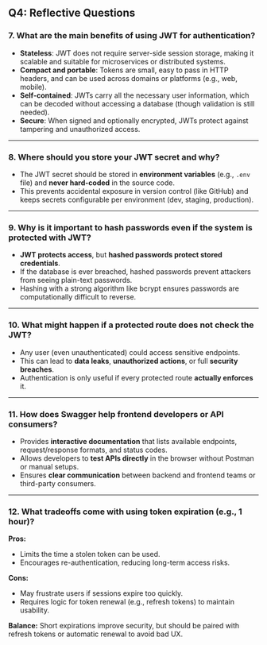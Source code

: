 ## Q4: Reflective Questions

### 7. What are the main benefits of using JWT for authentication?

- **Stateless**: JWT does not require server-side session storage, making it scalable and suitable for microservices or distributed systems.
- **Compact and portable**: Tokens are small, easy to pass in HTTP headers, and can be used across domains or platforms (e.g., web, mobile).
- **Self-contained**: JWTs carry all the necessary user information, which can be decoded without accessing a database (though validation is still needed).
- **Secure**: When signed and optionally encrypted, JWTs protect against tampering and unauthorized access.

---

### 8. Where should you store your JWT secret and why?

- The JWT secret should be stored in **environment variables** (e.g., `.env` file) and **never hard-coded** in the source code.
- This prevents accidental exposure in version control (like GitHub) and keeps secrets configurable per environment (dev, staging, production).

---

### 9. Why is it important to hash passwords even if the system is protected with JWT?

- **JWT protects access**, but **hashed passwords protect stored credentials**.
- If the database is ever breached, hashed passwords prevent attackers from seeing plain-text passwords.
- Hashing with a strong algorithm like bcrypt ensures passwords are computationally difficult to reverse.

---

### 10. What might happen if a protected route does not check the JWT?

- Any user (even unauthenticated) could access sensitive endpoints.
- This can lead to **data leaks**, **unauthorized actions**, or full **security breaches**.
- Authentication is only useful if every protected route **actually enforces** it.

---

### 11. How does Swagger help frontend developers or API consumers?

- Provides **interactive documentation** that lists available endpoints, request/response formats, and status codes.
- Allows developers to **test APIs directly** in the browser without Postman or manual setups.
- Ensures **clear communication** between backend and frontend teams or third-party consumers.

---

### 12. What tradeoffs come with using token expiration (e.g., 1 hour)?

**Pros:**
- Limits the time a stolen token can be used.
- Encourages re-authentication, reducing long-term access risks.

**Cons:**
- May frustrate users if sessions expire too quickly.
- Requires logic for token renewal (e.g., refresh tokens) to maintain usability.

**Balance:** Short expirations improve security, but should be paired with refresh tokens or automatic renewal to avoid bad UX.
